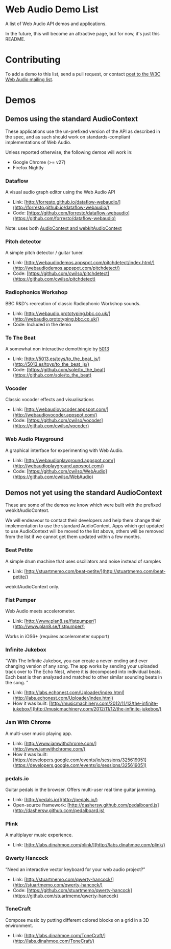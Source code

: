 Web Audio Demo List
=========

A list of Web Audio API demos and applications.

In the future, this will become an attractive page, but for now, it's
just this README.

# Contributing

To add a demo to this list, send a pull request, or contact
[post to the W3C Web Audio mailing list](mailto:public-audio@w3.org).

# Demos

## Demos using the standard AudioContext

These applications use the un-prefixed version of the API as described in the spec, and as such should work on standards-compliant implementations of Web Audio.

Unless reported otherwise, the following demos will work in:

* Google Chrome (>= v27)
* Firefox Nightly


### Dataflow

A visual audio graph editor using the Web Audio API

- Link: [http://forresto.github.io/dataflow-webaudio/](http://forresto.github.io/dataflow-webaudio/)
- Code: [https://github.com/forresto/dataflow-webaudio](https://github.com/forresto/dataflow-webaudio)

Note: uses both [AudioContext and webkitAudioContext](https://github.com/forresto/dataflow-webaudio/search?q=audiocontext&ref=cmdform)

### Pitch detector

A simple pitch detector / guitar tuner.

- Link: [http://webaudiodemos.appspot.com/pitchdetect/index.html/](http://webaudiodemos.appspot.com/pitchdetect/)
- Code: [https://github.com/cwilso/pitchdetect](https://github.com/cwilso/pitchdetect)

### Radiophonics Workshop

BBC R&D's recreation of classic Radiophonic Workshop sounds.

 - Link: [http://webaudio.prototyping.bbc.co.uk/](http://webaudio.prototyping.bbc.co.uk/)
 - Code: Included in the demo

### To The Beat

A somewhat non interactive demothingie by [5013](http://5013.es/)

- Link: [http://5013.es/toys/to_the_beat_js/](http://5013.es/toys/to_the_beat_js/)
- Code: [https://github.com/sole/to_the_beat](https://github.com/sole/to_the_beat)


### Vocoder

Classic vocoder effects and visualisations

 - Link: [http://webaudiovocoder.appspot.com/](http://webaudiovocoder.appspot.com/)
 - Code: [https://github.com/cwilso/vocoder](https://github.com/cwilso/vocoder)


### Web Audio Playground

A graphical interface for experimenting with Web Audio.

 - Link: [http://webaudioplayground.appspot.com/](http://webaudioplayground.appspot.com/)
 - Code: [https://github.com/cwilso/WebAudio](https://github.com/cwilso/WebAudio)


## Demos not yet using the standard AudioContext

These are some of the demos we know which were built with the prefixed webkitAudioContext.

We will endeavour to contact their developers and help them change their implementation to use the standard AudioContext. Apps which get updated to use AudioContext will be moved to the list above, others will be removed from the list if we cannot get them updated within a few months.

### Beat Petite

A simple drum machine that uses oscillators and noise instead of samples

- Link: [http://stuartmemo.com/beat-petite/](http://stuartmemo.com/beat-petite/)

webkitAudioContext only.

### Fist Pumper

Web Audio meets accelerometer.

- Link: [http://www.plan8.se/fistpumper/](http://www.plan8.se/fistpumper/)

Works in iOS6+ (requires accelerometer support)

### Infinite Jukebox

“With The Infinite Jukebox, you can create a never-ending and ever changing version of any song.   The app works by sending your uploaded track over to The Echo Nest, where it is decomposed into individual beats.  Each beat is then analyzed and matched to other similar sounding beats in the song. ”

- Link: [http://labs.echonest.com/Uploader/index.html](http://labs.echonest.com/Uploader/index.html)
- How it was built: [http://musicmachinery.com/2012/11/12/the-infinite-jukebox/](http://musicmachinery.com/2012/11/12/the-infinite-jukebox/)


### Jam With Chrome

A multi-user music playing app.

- Link: [http://www.jamwithchrome.com/](http://www.jamwithchrome.com/)
- How it was built: [https://developers.google.com/events/io/sessions/325619051](https://developers.google.com/events/io/sessions/325619051)

### pedals.io

Guitar pedals in the browser. Offers multi-user real time guitar jamming.

- Link: [http://pedals.io/](http://pedals.io/)
- Open-source framework: [http://dashersw.github.com/pedalboard.js](http://dashersw.github.com/pedalboard.js)


### Plink

A multiplayer music experience.

- Link: [http://labs.dinahmoe.com/plink/](http://labs.dinahmoe.com/plink/)


### Qwerty Hancock

“Need an interactive vector keyboard for your web audio project?”

- Link: [http://stuartmemo.com/qwerty-hancock/](http://stuartmemo.com/qwerty-hancock/)
- Code: [https://github.com/stuartmemo/qwerty-hancock](https://github.com/stuartmemo/qwerty-hancock)



### ToneCraft

Compose music by putting different colored blocks on a grid in a 3D environment.

- Link: [http://labs.dinahmoe.com/ToneCraft/](http://labs.dinahmoe.com/ToneCraft/)

